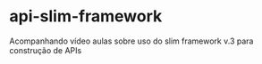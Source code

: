 # api-slim-framework
Acompanhando vídeo aulas sobre uso do slim framework v.3 para construção de APIs
